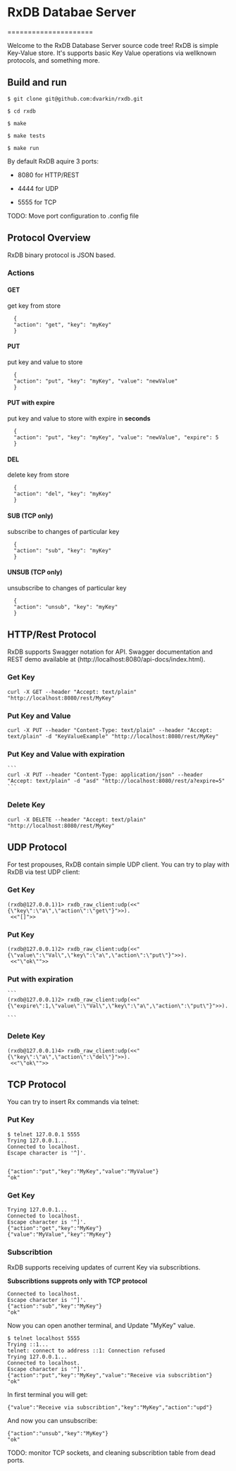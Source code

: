 # RxDB Databae Server
=====================

Welcome to the RxDB Database Server source code tree!
RxDB is simple Key-Value store. It's supports basic Key Value operations
via wellknown protocols, and something more. 


Build and run
-------------

	$ git clone git@github.com:dvarkin/rxdb.git

	$ cd rxdb

	$ make

	$ make tests

	$ make run

By default RxDB aquire 3 ports:

   - 8080 for HTTP/REST

   - 4444 for UDP

   - 5555 for TCP

TODO: Move port configuration to .config file

## Protocol Overview

RxDB binary protocol is JSON based. 

### Actions

#### GET

get key from store


      {
      "action": "get", "key": "myKey"
      }     		

     
#### PUT

put key and value to store


      {
      "action": "put", "key": "myKey", "value": "newValue"
      }     		


#### PUT with expire

put key and value to store with expire in **seconds**


      {
      "action": "put", "key": "myKey", "value": "newValue", "expire": 5
      }     		

     
#### DEL

delete key from store


      {
      "action": "del", "key": "myKey"
      }     		


#### SUB (TCP only)

subscribe to changes of particular key


      {
      "action": "sub", "key": "myKey"
      }     		


#### UNSUB (TCP only)

unsubscribe to changes of particular key

    
      {
      "action": "unsub", "key": "myKey"
      }     		


## HTTP/Rest Protocol


RxDB supports Swagger notation for API. Swagger documentation and REST demo available at (http://localhost:8080/api-docs/index.html).

### Get Key

   ```
   curl -X GET --header "Accept: text/plain" "http://localhost:8080/rest/MyKey"
   ```

### Put Key and Value

   ```
   curl -X PUT --header "Content-Type: text/plain" --header "Accept: text/plain" -d "KeyValueExample" "http://localhost:8080/rest/MyKey"
   ```

### Put Key and Value with expiration

    ```
    curl -X PUT --header "Content-Type: application/json" --header "Accept: text/plain" -d "asd" "http://localhost:8080/rest/a?expire=5"
    ```
   
### Delete Key

   ```
   curl -X DELETE --header "Accept: text/plain" "http://localhost:8080/rest/MyKey"
   ```


## UDP Protocol

For test propouses, RxDB contain simple UDP client. You can try to play with RxDB via test UDP client:

### Get Key
   
  ```
  (rxdb@127.0.0.1)1> rxdb_raw_client:udp(<<"{\"key\":\"a\",\"action\":\"get\"}">>).
   <<"[]">>
   ```

### Put Key

  ```
  (rxdb@127.0.0.1)2> rxdb_raw_client:udp(<<"{\"value\":\"Val\",\"key\":\"a\",\"action\":\"put\"}">>).
   <<"\"ok\"">>
   ```

### Put with expiration

    ```
    (rxdb@127.0.0.1)2> rxdb_raw_client:udp(<<"{\"expire\":1,\"value\":\"Val\",\"key\":\"a\",\"action\":\"put\"}">>).

    ```

### Delete Key

  ```
  (rxdb@127.0.0.1)4> rxdb_raw_client:udp(<<"{\"key\":\"a\",\"action\":\"del\"}">>).
   <<"\"ok\"">>
   ```


## TCP Protocol
   
You can try to insert Rx commands via telnet:

### Put Key

```
$ telnet 127.0.0.1 5555
Trying 127.0.0.1...
Connected to localhost.
Escape character is '^]'.
 

{"action":"put","key":"MyKey","value":"MyValue"}
"ok"

```

### Get Key

```
Trying 127.0.0.1...
Connected to localhost.
Escape character is '^]'.
{"action":"get","key":"MyKey"}
{"value":"MyValue","key":"MyKey"}
```

### Subscribtion 

RxDB supports receiving updates of current Key via subscribtions.

**Subscribtions supprots only with TCP protocol**

```
Connected to localhost.
Escape character is '^]'.
{"action":"sub","key":"MyKey"}
"ok"
```

Now you can open another terminal, and Update "MyKey" value.

```
$ telnet localhost 5555
Trying ::1...
telnet: connect to address ::1: Connection refused
Trying 127.0.0.1...
Connected to localhost.
Escape character is '^]'.
{"action":"put","key":"MyKey","value":"Receive via subscribtion"}
"ok"
```

In first terminal you will get:

```
{"value":"Receive via subscribtion","key":"MyKey","action":"upd"}
```

And now you can unsubscribe:

```
{"action":"unsub","key":"MyKey"}
"ok"
```

TODO: monitor TCP sockets, and cleaning subscribtion table from dead ports. 